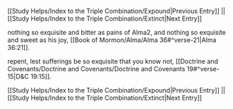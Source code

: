 [[Study Helps/Index to the Triple Combination/Expound|Previous Entry]]  ||  [[Study Helps/Index to the Triple Combination/Extinct|Next Entry]]

 nothing so exquisite and bitter as pains of Alma2, and nothing so exquisite and sweet as his joy, [[Book of Mormon/Alma/Alma 36#^verse-21|Alma 36:21]].

 repent, lest sufferings be so exquisite that you know not, [[Doctrine and Covenants/Doctrine and Covenants/Doctrine and Covenants 19#^verse-15|D&C 19:15]].

[[Study Helps/Index to the Triple Combination/Expound|Previous Entry]]  ||  [[Study Helps/Index to the Triple Combination/Extinct|Next Entry]]